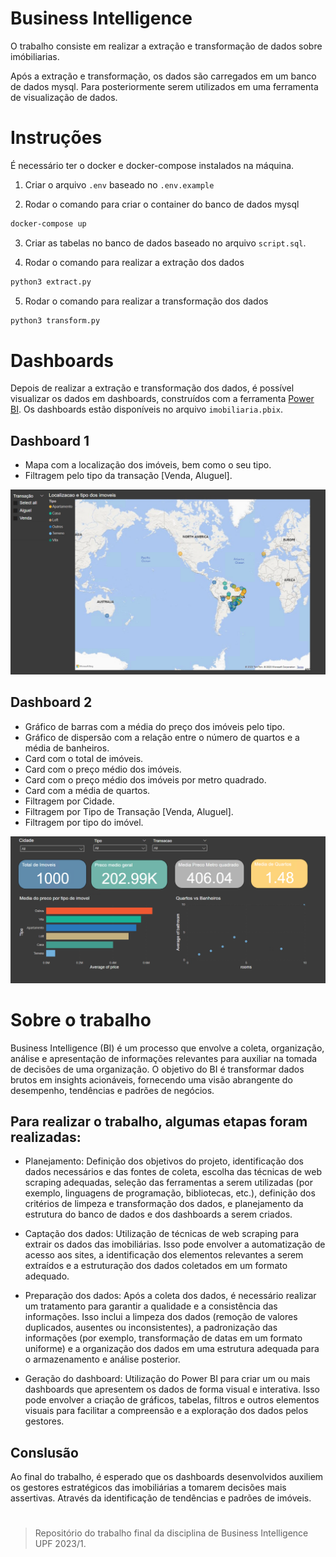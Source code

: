 # Business Intelligence

O trabalho consiste em realizar a extração e transformação de dados sobre imóbiliarias. 

Após a extração e transformação, os dados são carregados em um banco de dados mysql. Para posteriormente serem utilizados em uma ferramenta de visualização de dados.


# Instruções
É necessário ter o docker e docker-compose instalados na máquina.

1. Criar o arquivo `.env` baseado no `.env.example`

2. Rodar o comando para criar o container do banco de dados mysql
```bash
docker-compose up
```

3. Criar as tabelas no banco de dados baseado no arquivo `script.sql`.

4. Rodar o comando para realizar a extração dos dados
```bash
python3 extract.py
```

5. Rodar o comando para realizar a transformação dos dados
```bash
python3 transform.py
```

# Dashboards
Depois de realizar a extração e transformação dos dados, é possível visualizar os dados em dashboards, construídos com a ferramenta [Power BI](https://powerbi.microsoft.com/pt-br/). Os dashboards estão disponíveis no arquivo `imobiliaria.pbix`.

## Dashboard 1

* Mapa com a localização dos imóveis, bem como o seu tipo.
* Filtragem pelo tipo da transação [Venda, Aluguel].

![Maps](./imgs/map.png)

## Dashboard 2
* Gráfico de barras com a média do preço dos imóveis pelo tipo.
* Gráfico de dispersão com a relação entre o número de quartos e a média de banheiros.
* Card com o total de imóveis.
* Card com o preço médio dos imóveis.
* Card com o preço médio dos imóveis por metro quadrado.
* Card com a média de quartos.
* Filtragem por Cidade.
* Filtragem por Tipo de Transação [Venda, Aluguel].
* Filtragem por tipo do imóvel.

![Charts](./imgs/charts.png)

# Sobre o trabalho
Business Intelligence (BI) é um processo que envolve a coleta, organização, análise e apresentação de informações relevantes para auxiliar na tomada de decisões de uma organização. O objetivo do BI é transformar dados brutos em insights acionáveis, fornecendo uma visão abrangente do desempenho, tendências e padrões de negócios.

## Para realizar o trabalho, algumas etapas foram realizadas:

* Planejamento: Definição dos objetivos do projeto, identificação dos dados necessários e das fontes de coleta, escolha das técnicas de web scraping adequadas, seleção das ferramentas a serem utilizadas (por exemplo, linguagens de programação, bibliotecas, etc.), definição dos critérios de limpeza e transformação dos dados, e planejamento da estrutura do banco de dados e dos dashboards a serem criados.

* Captação dos dados: Utilização de técnicas de web scraping para extrair os dados das imobiliárias. Isso pode envolver a automatização de acesso aos sites, a identificação dos elementos relevantes a serem extraídos e a estruturação dos dados coletados em um formato adequado.

* Preparação dos dados: Após a coleta dos dados, é necessário realizar um tratamento para garantir a qualidade e a consistência das informações. Isso inclui a limpeza dos dados (remoção de valores duplicados, ausentes ou inconsistentes), a padronização das informações (por exemplo, transformação de datas em um formato uniforme) e a organização dos dados em uma estrutura adequada para o armazenamento e análise posterior.

* Geração do dashboard: Utilização do Power BI para criar um ou mais dashboards que apresentem os dados de forma visual e interativa. Isso pode envolver a criação de gráficos, tabelas, filtros e outros elementos visuais para facilitar a compreensão e a exploração dos dados pelos gestores.

## Conslusão
Ao final do trabalho, é esperado que os dashboards desenvolvidos auxiliem os gestores estratégicos das imobiliárias a tomarem decisões mais assertivas. Através da identificação de tendências e padrões de imóveis.

#
> Repositório do trabalho final da disciplina de  Business Intelligence UPF 2023/1.